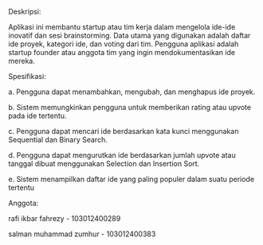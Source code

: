 Deskripsi:

Aplikasi ini membantu startup atau tim kerja dalam mengelola ide-ide 
inovatif dan sesi brainstorming. Data utama yang digunakan adalah 
daftar ide proyek, kategori ide, dan voting dari tim. Pengguna aplikasi 
adalah startup founder atau anggota tim yang ingin 
mendokumentasikan ide mereka. 

Spesifikasi:

a. Pengguna dapat menambahkan, mengubah, dan menghapus ide 
proyek.

b. Sistem memungkinkan pengguna untuk memberikan rating atau 
upvote pada ide tertentu.

c. Pengguna dapat mencari ide berdasarkan kata kunci menggunakan 
Sequential dan Binary Search.

d. Pengguna dapat mengurutkan ide berdasarkan jumlah upvote atau 
tanggal dibuat menggunakan Selection dan Insertion Sort.

e. Sistem menampilkan daftar ide yang paling populer dalam suatu 
periode tertentu

Anggota: 

rafi ikbar fahrezy - 103012400289

salman muhammad zumhur - 103012400383
